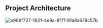 ## **Project Architecture**

![b996f727-1621-4e9a-8f7f-91a8a679c57b](https://github.com/user-attachments/assets/a1b21c98-6eeb-4497-87af-1026f74cf143)


